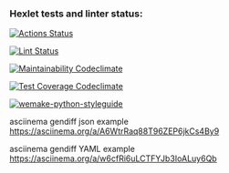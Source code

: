 ### Hexlet tests and linter status:

[![Actions Status](https://github.com/Data-Wan/python-project-lvl2/workflows/hexlet-check/badge.svg)](https://github.com/Data-Wan/python-project-lvl2/actions)

[![Lint Status](https://github.com/Data-Wan/python-project-lvl2/workflows/.github/workflows/linter-check.yml/badge.svg)](https://github.com/Data-Wan/python-project-lvl2/actions)

[![Maintainability Codeclimate](https://api.codeclimate.com/v1/badges/a99a88d28ad37a79dbf6/maintainability)](https://codeclimate.com/github/codeclimate/codeclimate/maintainability)

[![Test Coverage Codeclimate](https://api.codeclimate.com/v1/badges/a99a88d28ad37a79dbf6/test_coverage)](https://codeclimate.com/github/codeclimate/codeclimate/test_coverage)

[![wemake-python-styleguide](https://img.shields.io/badge/style-wemake-000000.svg)](https://github.com/wemake-services/wemake-python-styleguide)

asciinema gendiff json example
<https://asciinema.org/a/A6WtrRaq88T96ZEP6jkCs4By9>

asciinema gendiff YAML example
https://asciinema.org/a/w6cfRi6uLCTFYJb3IoALuy6Qb